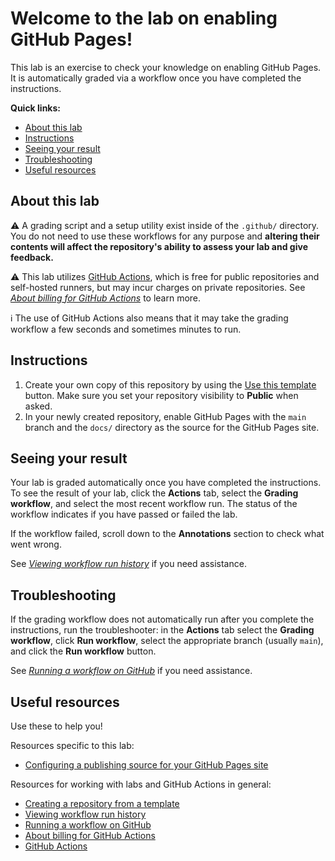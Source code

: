 # Welcome to the lab on enabling GitHub Pages!

This lab is an exercise to check your knowledge on enabling GitHub Pages. It is automatically graded via a workflow once you have completed the instructions.

**Quick links:**
- [About this lab](#about-this-lab)
- [Instructions](#instructions)
- [Seeing your result](#seeing-your-result)
- [Troubleshooting](#troubleshooting)
- [Useful resources](#useful-resources)

## About this lab

:warning: A grading script and a setup utility exist inside of the `.github/` directory. You do not need to use these workflows for any purpose and **altering their contents will affect the repository's ability to assess your lab and give feedback.**

:warning: This lab utilizes [GitHub Actions](https://docs.github.com/en/actions), which is free for public repositories and self-hosted runners, but may incur charges on private repositories. See *[About billing for GitHub Actions]* to learn more.

:information_source: The use of GitHub Actions also means that it may take the grading workflow a few seconds and sometimes minutes to run.

## Instructions

1. Create your own copy of this repository by using the [Use this template](https://docs.github.com/en/github/creating-cloning-and-archiving-repositories/creating-a-repository-from-a-template#creating-a-repository-from-a-template) button. Make sure you set your repository visibility to **Public** when asked.
2. In your newly created repository, enable GitHub Pages with the `main` branch and the `docs/` directory as the source for the GitHub Pages site.

## Seeing your result

Your lab is graded automatically once you have completed the instructions. To see the result of your lab, click the **Actions** tab, select the **Grading workflow**, and select the most recent workflow run. The status of the workflow indicates if you have passed or failed the lab.

If the workflow failed, scroll down to the **Annotations** section to check what went wrong.

See *[Viewing workflow run history]* if you need assistance.

## Troubleshooting

 If the grading workflow does not automatically run after you complete the instructions, run the troubleshooter: in the **Actions** tab select the **Grading workflow**, click **Run workflow**, select the appropriate branch (usually `main`), and click the **Run workflow** button.

 See *[Running a workflow on GitHub]* if you need assistance.

## Useful resources

Use these to help you!

Resources specific to this lab:
- [Configuring a publishing source for your GitHub Pages site]

Resources for working with labs and GitHub Actions in general:
- [Creating a repository from a template]
- [Viewing workflow run history]
- [Running a workflow on GitHub]
- [About billing for GitHub Actions]
- [GitHub Actions]

<!--
Links used throughout this README:
-->
[Configuring a publishing source for your GitHub Pages site]:   https://docs.github.com/en/github/working-with-github-pages/configuring-a-publishing-source-for-your-github-pages-site
[Creating a repository from a template]:                        https://docs.github.com/en/github/creating-cloning-and-archiving-repositories/creating-a-repository-from-a-template
[Viewing workflow run history]:                                 https://docs.github.com/en/actions/managing-workflow-runs/viewing-workflow-run-history
[Running a workflow on GitHub]:                                 https://docs.github.com/en/actions/managing-workflow-runs/manually-running-a-workflow#running-a-workflow-on-github
[About billing for GitHub Actions]:                             https://docs.github.com/en/github/setting-up-and-managing-billing-and-payments-on-github/about-billing-for-github-actions
[GitHub Actions]:                                               https://docs.github.com/en/actions

